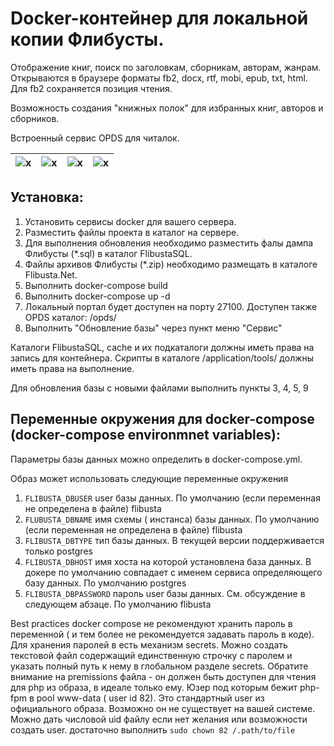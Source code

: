 # Docker-контейнер для локальной копии Флибусты.

Отображение книг, поиск по заголовкам, сборникам, авторам, жанрам. Открываются в браузере форматы fb2, docx, rtf, mobi, epub, txt, html. Для fb2 сохраняется позиция чтения.

Возможность создания "книжных полок" для избранных книг, авторов и сборников.

Встроенный сервис OPDS для читалок.

|![x](blob/x1.png)|![x](blob/x2.png)|![x](blob/x3.png)|![x](blob/x4.png)|
|---|---|---|---|
## Установка:

1. Установить сервисы docker для вашего сервера.
2. Разместить файлы проекта в каталог на сервере.
3. Для выполнения обновления необходимо разместить фалы дампа Флибусты (*.sql) в каталог FlibustaSQL.
4. Файлы архивов Флибусты (*.zip) необходимо размещать в каталоге Flibusta.Net.
5. Выполнить docker-compose build
6. Выполнить docker-compose up -d
7. Локальный портал будет доступен на порту 27100. Доступен также OPDS каталог: /opds/
8. Выполнить "Обновление базы" через пункт меню "Сервис"

Каталоги FlibustaSQL, cache и их подкаталоги должны иметь права на запись для контейнера. Скрипты в каталоге /application/tools/ должны иметь права на выполнение.

Для обновления базы с новыми файлами выполнить пункты 3, 4, 5, 9

## Переменные окружения для docker-compose (docker-compose environmnet variables):

Параметры базы данных можно определить в docker-compose.yml. 

Образ может использовать следующие переменные окружения

1. `FLIBUSTA_DBUSER` user базы данных. По умолчанию (если переменная не определена в файле) flibusta
2. `FLUBUSTA_DBNAME` имя схемы ( инстанса) базы данных. По умолчанию (если переменная не определена в файле) flibusta
3. `FLIBUSTA_DBTYPE` тип базы данных. В текущей версии поддерживается только postgres
4. `FLIBUSTA_DBHOST` имя хоста на которой установлена база данных. В докере по умолчанию совпадает с именем сервиса 
                        определяющего базу данных. По умолчанию postgres
5. `FLIBUSTA_DBPASSWORD`  пароль user базы данных. См. обсуждение в следующем абзаце. По умолчанию flibusta


Best practices docker compose не рекомендуют хранить пароль в переменной  ( и тем более не рекомендуется задавать пароль в коде).
Для хранения паролей в есть механизм secrets. Можно создать текстовой файл содержащий единственную 
строчку с паролем и указать полный путь к нему в глобальном разделе secrets. Обратите внимание на premissions файла - он должен быть
доступен для чтения для php из образа, в идеале только ему. Юзер под которым бежит php-fpm в pool www-data ( user id 82). Это стандартный 
user из официального образа. Возможно он не существует на вашей системе. Можно дать числовой  uid файлу если нет желания или возможности создать user. достаточно выполнить `sudo chown 82 /.path/to/file`  
   




